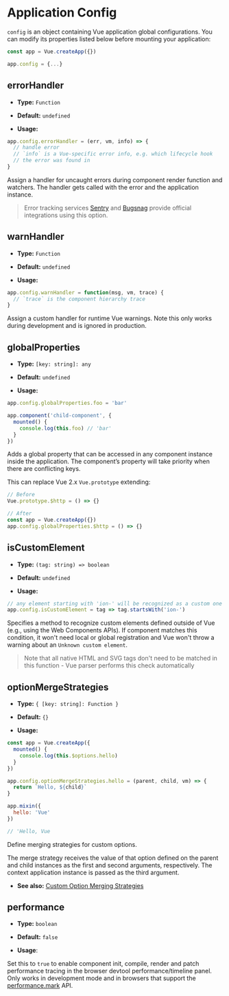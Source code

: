 # Application Config

`config` is an object containing Vue application global configurations. You can modify its properties listed below before mounting your application:

```js
const app = Vue.createApp({})

app.config = {...}
```

## errorHandler

- **Type:** `Function`

- **Default:** `undefined`

- **Usage:**

```js
app.config.errorHandler = (err, vm, info) => {
  // handle error
  // `info` is a Vue-specific error info, e.g. which lifecycle hook
  // the error was found in
}
```

Assign a handler for uncaught errors during component render function and watchers. The handler gets called with the error and the application instance.

> Error tracking services [Sentry](https://sentry.io/for/vue/) and [Bugsnag](https://docs.bugsnag.com/platforms/browsers/vue/) provide official integrations using this option.

## warnHandler

- **Type:** `Function`

- **Default:** `undefined`

- **Usage:**

```js
app.config.warnHandler = function(msg, vm, trace) {
  // `trace` is the component hierarchy trace
}
```

Assign a custom handler for runtime Vue warnings. Note this only works during development and is ignored in production.

## globalProperties

- **Type:** `[key: string]: any`

- **Default:** `undefined`

- **Usage:**

```js
app.config.globalProperties.foo = 'bar'

app.component('child-component', {
  mounted() {
    console.log(this.foo) // 'bar'
  }
})
```

Adds a global property that can be accessed in any component instance inside the application. The component’s property will take priority when there are conflicting keys.

This can replace Vue 2.x `Vue.prototype` extending:

```js
// Before
Vue.prototype.$http = () => {}

// After
const app = Vue.createApp({})
app.config.globalProperties.$http = () => {}
```

## isCustomElement

- **Type:** `(tag: string) => boolean`

- **Default:** `undefined`

- **Usage:**

```js
// any element starting with 'ion-' will be recognized as a custom one
app.config.isCustomElement = tag => tag.startsWith('ion-')
```

Specifies a method to recognize custom elements defined outside of Vue (e.g., using the Web Components APIs). If component matches this condition, it won't need local or global registration and Vue won't throw a warning about an `Unknown custom element`.

> Note that all native HTML and SVG tags don't need to be matched in this function - Vue parser performs this check automatically

## optionMergeStrategies

- **Type:** `{ [key: string]: Function }`

- **Default:** `{}`

- **Usage:**

```js
const app = Vue.createApp({
  mounted() {
    console.log(this.$options.hello)
  }
})

app.config.optionMergeStrategies.hello = (parent, child, vm) => {
  return `Hello, ${child}`
}

app.mixin({
  hello: 'Vue'
})

// 'Hello, Vue
```

Define merging strategies for custom options.

The merge strategy receives the value of that option defined on the parent and child instances as the first and second arguments, respectively. The context application instance is passed as the third argument.

- **See also:** [Custom Option Merging Strategies](../guide/mixins.html#custom-option-merge-strategies)

## performance

- **Type:** `boolean`

- **Default:** `false`

- **Usage**:

Set this to `true` to enable component init, compile, render and patch performance tracing in the browser devtool performance/timeline panel. Only works in development mode and in browsers that support the [performance.mark](https://developer.mozilla.org/en-US/docs/Web/API/Performance/mark) API.
